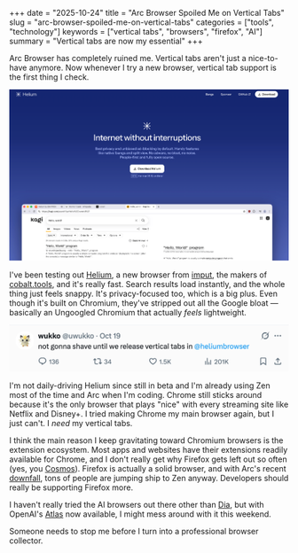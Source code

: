 +++
date = "2025-10-24"
title = "Arc Browser Spoiled Me on Vertical Tabs"
slug = "arc-browser-spoiled-me-on-vertical-tabs"
categories = ["tools", "technology"]
keywords = ["vertical tabs", "browsers", "firefox", "AI"]
summary = "Vertical tabs are now my essential"
+++

Arc Browser has completely ruined me. Vertical tabs aren't just a nice-to-have anymore. Now whenever I try a new browser, vertical tab support is the first thing I check.

![Helium Browser](helium-browser.png "Helium Browser")

I've been testing out [Helium](https://helium.computer/?ref=krabf.com), a new browser from [imput](https://imput.net/?ref=krabf.com), the makers of [cobalt.tools](https://cobalt.tools/?ref=krabf.com), and it's really fast. Search results load instantly, and the whole thing just feels snappy. It's privacy-focused too, which is a big plus. Even though it's built on Chromium, they've stripped out all the Google bloat — basically an Ungoogled Chromium that actually *feels* lightweight.

![Helium browser developer tweet \"not gonna shave until we release vertical tabs in @heliumbrowser\"](@uwukko-helium.png "Hmmm some dedication right there.")

I'm not daily-driving Helium since still in beta and I'm already using Zen most of the time and Arc when I'm coding. Chrome still sticks around because it's the only browser that plays "nice" with every streaming site like Netflix and Disney+. I tried making Chrome my main browser again, but I just can't. I *need* my vertical tabs.

I think the main reason I keep gravitating toward Chromium browsers is the extension ecosystem. Most apps and websites have their extensions readily available for Chrome, and I don't really get why Firefox gets left out so often (yes, you [Cosmos](https://www.cosmos.so/?ref=krabf.com)). Firefox is actually a solid browser, and with Arc's recent [downfall](https://www.theverge.com/web/770947/browser-company-arc-dia-acquired-atlassian/?ref=krabf.com), tons of people are jumping ship to Zen anyway. Developers should really be supporting Firefox more.

I haven't really tried the AI browsers out there other than [Dia](https://www.diabrowser.com//?ref=krabf.com), but with OpenAI's [Atlas](https://openai.com/index/introducing-chatgpt-atlas//?ref=krabf.com) now available, I might mess around with it this weekend.

Someone needs to stop me before I turn into a professional browser collector.
